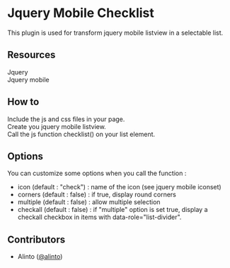 # Jquery Mobile Checklist
This plugin is used for transform jquery mobile listview in a selectable list.

## Resources
Jquery<br/>
Jquery mobile

## How to
Include the js and css files in your page.<br/>
Create you jquery mobile listview.<br/>
Call the js function <italic>checklist()</italic> on your list element.<br/>

## Options
You can customize some options when you call the function :

- icon (default : "check") : name of the icon (see jquery mobile iconset)
- corners (default : false) : if true, display round corners
- multiple (default : false) : allow multiple selection
- checkall (default : false) : if "multiple" option is set true, display a checkall checkbox in items with data-role="list-divider".

## Contributors

* Alinto ([@alinto](https://twitter.com/alinto))
